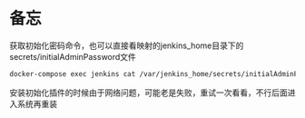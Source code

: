 # 备忘

获取初始化密码命令，也可以直接看映射的jenkins_home目录下的secrets/initialAdminPassword文件
```bash
docker-compose exec jenkins cat /var/jenkins_home/secrets/initialAdminPassword
```

安装初始化插件的时候由于网络问题，可能老是失败，重试一次看看，不行后面进入系统再重装